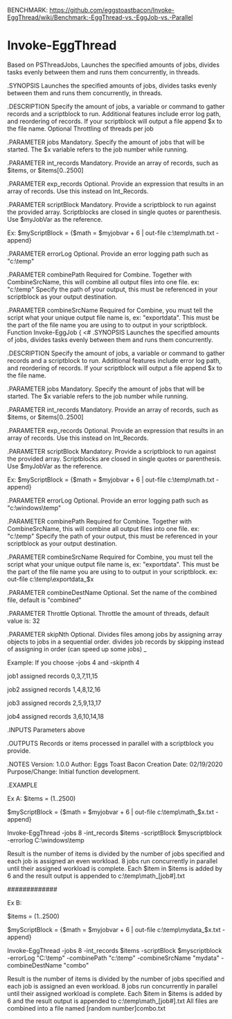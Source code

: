 BENCHMARK: https://github.com/eggstoastbacon/Invoke-EggThread/wiki/Benchmark:-EggThread-vs.-EggJob-vs.-Parallel

# Invoke-EggThread
Based on PSThreadJobs,  Launches the specified amounts of jobs, divides tasks evenly between them and runs them concurrently, in threads.

.SYNOPSIS
  Launches the specified amounts of jobs, divides tasks evenly between them and runs them concurrently, in threads.
 
.DESCRIPTION
  Specify the amount of jobs, a variable or command to gather records and a scriptblock to run.
  Additional features include error log path, and reordering of records.
  If your scriptblock will output a file append $x to the file name. Optional Throttling of threads per job
 
.PARAMETER jobs
  Mandatory. Specify the amount of jobs that will be started. The $x variable refers to the job number while running.
 
.PARAMETER int_records
  Mandatory. Provide an array of records, such as $items, or $items[0..2500]
 
.PARAMETER exp_records
  Optional. Provide an expression that results in an array of records. Use this instead on Int_Records.
 
.PARAMETER scriptBlock
  Mandatory. Provide a scriptblock to run against the provided array. Scriptblocks are closed in single quotes or parenthesis.
  Use $myJobVar as the reference.
 
  Ex: $myScriptBlock = {$math = $myjobvar + 6 | out-file c:\temp\math.txt -append}
 
.PARAMETER errorLog
  Optional. Provide an error logging path such as "c:\temp"
 
.PARAMETER combinePath
  Required for Combine.
  Together with CombineSrcName, this will combine all output files into one file.
  ex: "c:\temp"
  Specify the path of your output, this must be referenced in your scriptblock as your output destination.
 
.PARAMETER combineSrcName
  Required for Combine, you must tell the script what your unique output file name is, ex: "exportdata".
  This must be the part of the file name you are using to to output in your scriptblock. Function Invoke-EggJob {
  <#
.SYNOPSIS
  Launches the specified amounts of jobs, divides tasks evenly between them and runs them concurrently.
 
.DESCRIPTION
  Specify the amount of jobs, a variable or command to gather records and a scriptblock to run.
  Additional features include error log path, and reordering of records.
  If your scriptblock will output a file append $x to the file name.
 
.PARAMETER jobs
  Mandatory. Specify the amount of jobs that will be started. The $x variable refers to the job number while running.
 
.PARAMETER int_records
  Mandatory. Provide an array of records, such as $items, or $items[0..2500]
 
.PARAMETER exp_records
  Optional. Provide an expression that results in an array of records. Use this instead on Int_Records.
 
.PARAMETER scriptBlock
  Mandatory. Provide a scriptblock to run against the provided array. Scriptblocks are closed in single quotes or parenthesis.
  Use $myJobVar as the reference.
 
  Ex: $myScriptBlock = {$math = $myjobvar + 6 | out-file c:\temp\math.txt -append}
 
.PARAMETER errorLog
  Optional. Provide an error logging path such as "c:\windows\temp"
 
.PARAMETER combinePath
  Required for Combine.
  Together with CombineSrcName, this will combine all output files into one file.
  ex: "c:\temp"
  Specify the path of your output, this must be referenced in your scriptblock as your output destination.
 
.PARAMETER combineSrcName
  Required for Combine, you must tell the script what your unique output file name is, ex: "exportdata".
  This must be the part of the file name you are using to to output in your scriptblock.
  ex: out-file c:\temp\exportdata_$x
 
.PARAMETER combineDestName
  Optional. Set the name of the combined file, default is "combined"

.PARAMETER Throttle
  Optional. Throttle the amount of threads, default value is: 32
 
.PARAMETER skipNth
  Optional. Divides files among jobs by assigning array objects to jobs in a sequential order.
  divides job records by skipping instead of assigning in order (can speed up some jobs) _
 
  Example: If you choose -jobs 4 and -skipnth 4
 
  job1 assigned records 0,3,7,11,15
 
  job2 assigned records 1,4,8,12,16
 
  job3 assigned records 2,5,9,13,17
 
  job4 assigned records 3,6,10,14,18
 
.INPUTS
  Parameters above
 
.OUTPUTS
  Records or items processed in parallel with a scriptblock you provide.
 
.NOTES
  Version: 1.0.0
  Author: Eggs Toast Bacon
  Creation Date: 02/19/2020
  Purpose/Change: Initial function development.
 
.EXAMPLE
   
  Ex A:
  $items = (1..2500)
 
  $myScriptBlock = {$math = $myjobvar + 6 | out-file c:\temp\math_$x.txt -append}
 
  Invoke-EggThread -jobs 8 -int_records $items -scriptBlock $myscriptblock -errorlog C:\windows\temp
 
  Result is the number of items is divided by the number of jobs specified and each job is assigned an even workload.
  8 jobs run concurrently in parallel until their assigned workload is complete.
  Each $item in $items is added by 6 and the result output is appended to c:\temp\math_[job#].txt
 
  #############
 
  Ex B:
   
  $items = (1..2500)
 
  $myScriptBlock = {$math = $myjobvar + 6 | out-file c:\temp\mydata_$x.txt -append}
 
  Invoke-EggThread -jobs 8 -int_records $items -scriptBlock $myscriptblock -errorLog "C:\temp" -combinePath "c:\temp" -combineSrcName "mydata" -combineDestName "combo"
 
  Result is the number of items is divided by the number of jobs specified and each job is assigned an even workload.
  8 jobs run concurrently in parallel until their assigned workload is complete.
  Each $item in $items is added by 6 and the result output is appended to c:\temp\math_[job#].txt
  All files are combined into a file named [random number]combo.txt

